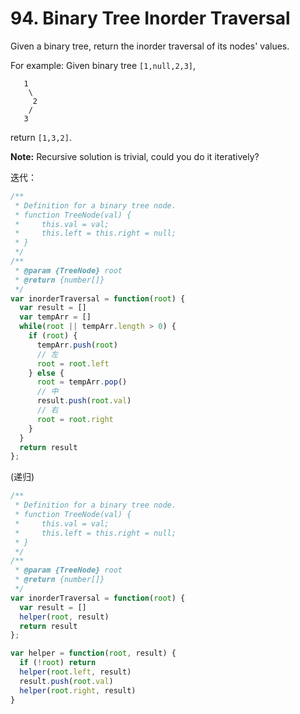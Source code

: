 # 94. Binary Tree Inorder Traversal

Given a binary tree, return the inorder traversal of its nodes' values.

For example:
Given binary tree `[1,null,2,3]`,

```
   1
    \
     2
    /
   3
```

return `[1,3,2]`.

**Note:** Recursive solution is trivial, could you do it iteratively?

迭代：
```javascript
/**
 * Definition for a binary tree node.
 * function TreeNode(val) {
 *     this.val = val;
 *     this.left = this.right = null;
 * }
 */
/**
 * @param {TreeNode} root
 * @return {number[]}
 */
var inorderTraversal = function(root) {
  var result = []
  var tempArr = []
  while(root || tempArr.length > 0) {
    if (root) {
      tempArr.push(root)
      // 左
      root = root.left
    } else {
      root = tempArr.pop()
      // 中
      result.push(root.val)
      // 右
      root = root.right
    }
  }
  return result
};

```

(递归)
```javascript
/**
 * Definition for a binary tree node.
 * function TreeNode(val) {
 *     this.val = val;
 *     this.left = this.right = null;
 * }
 */
/**
 * @param {TreeNode} root
 * @return {number[]}
 */
var inorderTraversal = function(root) {
  var result = []
  helper(root, result)
  return result
};

var helper = function(root, result) {
  if (!root) return
  helper(root.left, result)
  result.push(root.val)
  helper(root.right, result)
}
```
